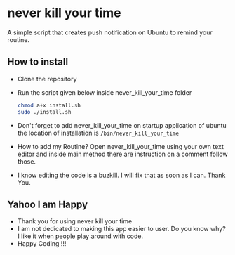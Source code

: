 # never kill your time
A simple script that creates push notification on Ubuntu to remind your routine.

## How to install
- Clone the repository 
- Run the script given below inside never_kill_your_time folder
  
  ```bash
  chmod a+x install.sh
  sudo ./install.sh
  ```

- Don't forget to add never_kill_your_time on startup application of ubuntu the location of installation is `/bin/never_kill_your_time`
- How to add my Routine? Open never_kill_your_time using your own text editor and inside main method there are instruction on a comment follow those.
- I know editing the code is a buzkill. I will fix that as soon as I can. Thank You.

## Yahoo I am Happy
- Thank you for using never kill your time
- I am not dedicated to making this app easier to user. Do you know why? I like it when people play around with code. 
- Happy Coding !!! 


